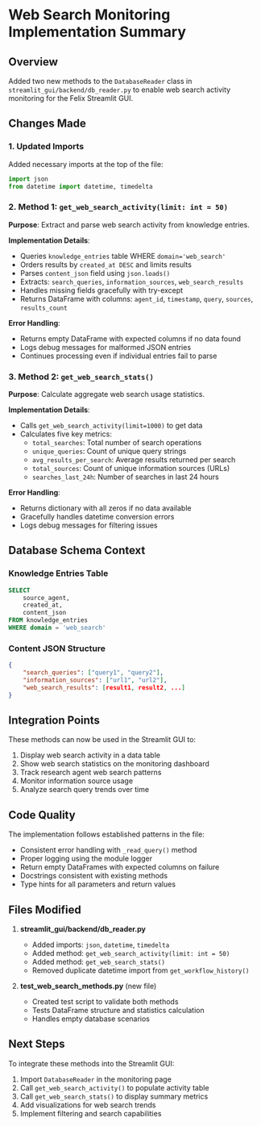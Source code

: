 # Web Search Monitoring Implementation Summary

## Overview
Added two new methods to the `DatabaseReader` class in `streamlit_gui/backend/db_reader.py` to enable web search activity monitoring for the Felix Streamlit GUI.

## Changes Made

### 1. Updated Imports
Added necessary imports at the top of the file:
```python
import json
from datetime import datetime, timedelta
```

### 2. Method 1: `get_web_search_activity(limit: int = 50)`
**Purpose**: Extract and parse web search activity from knowledge entries.

**Implementation Details**:
- Queries `knowledge_entries` table WHERE `domain='web_search'`
- Orders results by `created_at DESC` and limits results
- Parses `content_json` field using `json.loads()`
- Extracts: `search_queries`, `information_sources`, `web_search_results`
- Handles missing fields gracefully with try-except
- Returns DataFrame with columns: `agent_id`, `timestamp`, `query`, `sources`, `results_count`

**Error Handling**:
- Returns empty DataFrame with expected columns if no data found
- Logs debug messages for malformed JSON entries
- Continues processing even if individual entries fail to parse

### 3. Method 2: `get_web_search_stats()`
**Purpose**: Calculate aggregate web search usage statistics.

**Implementation Details**:
- Calls `get_web_search_activity(limit=1000)` to get data
- Calculates five key metrics:
  - `total_searches`: Total number of search operations
  - `unique_queries`: Count of unique query strings
  - `avg_results_per_search`: Average results returned per search
  - `total_sources`: Count of unique information sources (URLs)
  - `searches_last_24h`: Number of searches in last 24 hours

**Error Handling**:
- Returns dictionary with all zeros if no data available
- Gracefully handles datetime conversion errors
- Logs debug messages for filtering issues

## Database Schema Context

### Knowledge Entries Table
```sql
SELECT
    source_agent,
    created_at,
    content_json
FROM knowledge_entries
WHERE domain = 'web_search'
```

### Content JSON Structure
```json
{
    "search_queries": ["query1", "query2"],
    "information_sources": ["url1", "url2"],
    "web_search_results": [result1, result2, ...]
}
```


## Integration Points

These methods can now be used in the Streamlit GUI to:
1. Display web search activity in a data table
2. Show web search statistics on the monitoring dashboard
3. Track research agent web search patterns
4. Monitor information source usage
5. Analyze search query trends over time

## Code Quality

The implementation follows established patterns in the file:
- Consistent error handling with `_read_query()` method
- Proper logging using the module logger
- Return empty DataFrames with expected columns on failure
- Docstrings consistent with existing methods
- Type hints for all parameters and return values

## Files Modified

1. **streamlit_gui/backend/db_reader.py**
   - Added imports: `json`, `datetime`, `timedelta`
   - Added method: `get_web_search_activity(limit: int = 50)`
   - Added method: `get_web_search_stats()`
   - Removed duplicate datetime import from `get_workflow_history()`

2. **test_web_search_methods.py** (new file)
   - Created test script to validate both methods
   - Tests DataFrame structure and statistics calculation
   - Handles empty database scenarios

## Next Steps

To integrate these methods into the Streamlit GUI:
1. Import `DatabaseReader` in the monitoring page
2. Call `get_web_search_activity()` to populate activity table
3. Call `get_web_search_stats()` to display summary metrics
4. Add visualizations for web search trends
5. Implement filtering and search capabilities
